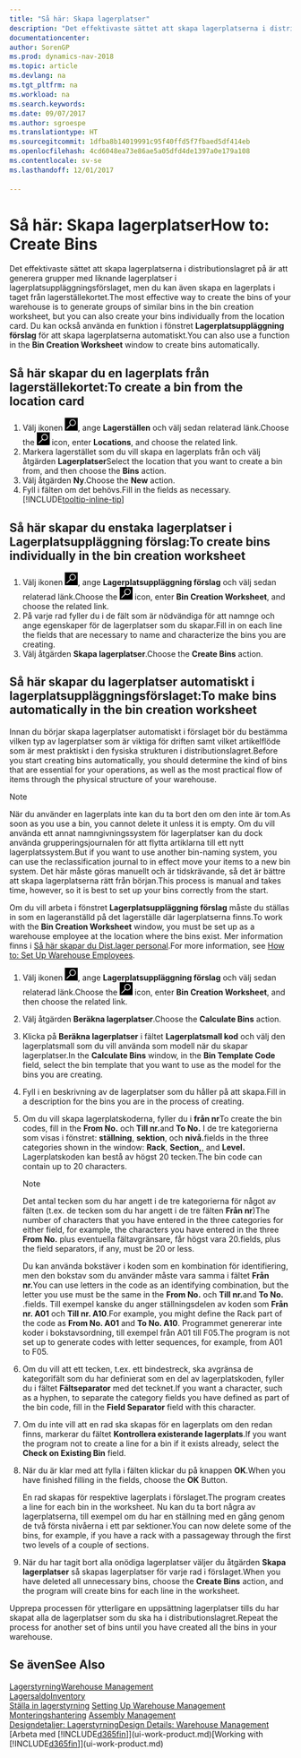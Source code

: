 ```yaml
---
title: "Så här: Skapa lagerplatser"
description: "Det effektivaste sättet att skapa lagerplatserna i distributionslagret på är att generera grupper med liknande lagerplatser i lagerplatsuppläggningsförslaget, men du kan även skapa en lagerplats i taget genom att följa anvisningarna nedan."
documentationcenter: 
author: SorenGP
ms.prod: dynamics-nav-2018
ms.topic: article
ms.devlang: na
ms.tgt_pltfrm: na
ms.workload: na
ms.search.keywords: 
ms.date: 09/07/2017
ms.author: sgroespe
ms.translationtype: HT
ms.sourcegitcommit: 1dfba8b14019991c95f40ffd5f7fbaed5df414eb
ms.openlocfilehash: 4cd6048ea73e86ae5a05dfd4de1397a0e179a108
ms.contentlocale: sv-se
ms.lasthandoff: 12/01/2017

---
```

# <a name="how-to-create-bins"></a><span data-ttu-id="c7de6-103">Så här: Skapa lagerplatser</span><span class="sxs-lookup"><span data-stu-id="c7de6-103">How to: Create Bins</span></span>
<span data-ttu-id="c7de6-104">Det effektivaste sättet att skapa lagerplatserna i distributionslagret på är att generera grupper med liknande lagerplatser i lagerplatsuppläggningsförslaget, men du kan även skapa en lagerplats i taget från lagerställekortet.</span><span class="sxs-lookup"><span data-stu-id="c7de6-104">The most effective way to create the bins of your warehouse is to generate groups of similar bins in the bin creation worksheet, but you can also create your bins individually from the location card.</span></span> <span data-ttu-id="c7de6-105">Du kan också använda en funktion i fönstret **Lagerplatsuppläggning förslag** för att skapa lagerplatserna automatiskt.</span><span class="sxs-lookup"><span data-stu-id="c7de6-105">You can also use a function in the **Bin Creation Worksheet** window to create bins automatically.</span></span>  

## <a name="to-create-a-bin-from-the-location-card"></a><span data-ttu-id="c7de6-106">Så här skapar du en lagerplats från lagerställekortet:</span><span class="sxs-lookup"><span data-stu-id="c7de6-106">To create a bin from the location card</span></span>  
1.  <span data-ttu-id="c7de6-107">Välj ikonen ![Söka efter sida eller rapport](media/ui-search/search_small.png "ikonen Söka efter sida eller rapport"), ange **Lagerställen** och välj sedan relaterad länk.</span><span class="sxs-lookup"><span data-stu-id="c7de6-107">Choose the ![Search for Page or Report](media/ui-search/search_small.png "Search for Page or Report icon") icon, enter **Locations**, and choose the related link.</span></span>  
2.  <span data-ttu-id="c7de6-108">Markera lagerstället som du vill skapa en lagerplats från och välj åtgärden **Lagerplatser**</span><span class="sxs-lookup"><span data-stu-id="c7de6-108">Select the location that you want to create a bin from, and then choose the **Bins** action.</span></span>  
3. <span data-ttu-id="c7de6-109">Välj åtgärden **Ny**.</span><span class="sxs-lookup"><span data-stu-id="c7de6-109">Choose the **New** action.</span></span>
4. <span data-ttu-id="c7de6-110">Fyll i fälten om det behövs.</span><span class="sxs-lookup"><span data-stu-id="c7de6-110">Fill in the fields as necessary.</span></span> [!INCLUDE[tooltip-inline-tip](includes/tooltip-inline-tip_md.md)]  

## <a name="to-create-bins-individually-in-the-bin-creation-worksheet"></a><span data-ttu-id="c7de6-111">Så här skapar du enstaka lagerplatser i Lagerplatsuppläggning förslag:</span><span class="sxs-lookup"><span data-stu-id="c7de6-111">To create bins individually in the bin creation worksheet</span></span>  
1.  <span data-ttu-id="c7de6-112">Välj ikonen ![Söka efter sida eller rapport](media/ui-search/search_small.png "ikonen Söka efter sida eller rapport"), ange **Lagerplatsuppläggning förslag** och välj sedan relaterad länk.</span><span class="sxs-lookup"><span data-stu-id="c7de6-112">Choose the ![Search for Page or Report](media/ui-search/search_small.png "Search for Page or Report icon") icon, enter **Bin Creation Worksheet**, and choose the related link.</span></span>  
2.  <span data-ttu-id="c7de6-113">På varje rad fyller du i de fält som är nödvändiga för att namnge och ange egenskaper för de lagerplatser som du skapar.</span><span class="sxs-lookup"><span data-stu-id="c7de6-113">Fill in on each line the fields that are necessary to name and characterize the bins you are creating.</span></span>  
3.  <span data-ttu-id="c7de6-114">Välj åtgärden **Skapa lagerplatser**.</span><span class="sxs-lookup"><span data-stu-id="c7de6-114">Choose the **Create Bins** action.</span></span>  

## <a name="to-make-bins-automatically-in-the-bin-creation-worksheet"></a><span data-ttu-id="c7de6-115">Så här skapar du lagerplatser automatiskt i lagerplatsuppläggningsförslaget:</span><span class="sxs-lookup"><span data-stu-id="c7de6-115">To make bins automatically in the bin creation worksheet</span></span>  
<span data-ttu-id="c7de6-116">Innan du börjar skapa lagerplatser automatiskt i förslaget bör du bestämma vilken typ av lagerplatser som är viktiga för driften samt vilket artikelflöde som är mest praktiskt i den fysiska strukturen i distributionslagret.</span><span class="sxs-lookup"><span data-stu-id="c7de6-116">Before you start creating bins automatically, you should determine the kind of bins that are essential for your operations, as well as the most practical flow of items through the physical structure of your warehouse.</span></span>  

> [!NOTE]  
>  <span data-ttu-id="c7de6-117">När du använder en lagerplats inte kan du ta bort den om den inte är tom.</span><span class="sxs-lookup"><span data-stu-id="c7de6-117">As soon as you use a bin, you cannot delete it unless it is empty.</span></span> <span data-ttu-id="c7de6-118">Om du vill använda ett annat namngivningssystem för lagerplatser kan du dock använda grupperingsjournalen för att flytta artiklarna till ett nytt lagerplatssystem.</span><span class="sxs-lookup"><span data-stu-id="c7de6-118">But if you want to use another bin-naming system, you can use the reclassification journal to in effect move your items to a new bin system.</span></span> <span data-ttu-id="c7de6-119">Det här måste göras manuellt och är tidskrävande, så det är bättre att skapa lagerplatserna rätt från början.</span><span class="sxs-lookup"><span data-stu-id="c7de6-119">This process is manual and takes time, however, so it is best to set up your bins correctly from the start.</span></span>  

<span data-ttu-id="c7de6-120">Om du vill arbeta i fönstret **Lagerplatsuppläggning förslag** måste du ställas in som en lageranställd på det lagerställe där lagerplatserna finns.</span><span class="sxs-lookup"><span data-stu-id="c7de6-120">To work with the **Bin Creation Worksheet** window, you must be set up as a warehouse employee at the location where the bins exist.</span></span> <span data-ttu-id="c7de6-121">Mer information finns i [Så här skapar du Dist.lager personal](warehouse-how-to-set-up-warehouse-employees.md).</span><span class="sxs-lookup"><span data-stu-id="c7de6-121">For more information, see [How to: Set Up Warehouse Employees](warehouse-how-to-set-up-warehouse-employees.md).</span></span>    

1.  <span data-ttu-id="c7de6-122">Välj ikonen ![Söka efter sida eller rapport](media/ui-search/search_small.png "ikonen Söka efter sida eller rapport"), ange **Lagerplatsuppläggning förslag** och välj sedan relaterad länk.</span><span class="sxs-lookup"><span data-stu-id="c7de6-122">Choose the ![Search for Page or Report](media/ui-search/search_small.png "Search for Page or Report icon") icon, enter **Bin Creation Worksheet**, and then choose the related link.</span></span>  
2.  <span data-ttu-id="c7de6-123">Välj åtgärden **Beräkna lagerplatser**.</span><span class="sxs-lookup"><span data-stu-id="c7de6-123">Choose the **Calculate Bins** action.</span></span>
3. <span data-ttu-id="c7de6-124">Klicka på **Beräkna lagerplatser** i fältet **Lagerplatsmall kod** och välj den lagerplatsmall som du vill använda som modell när du skapar lagerplatser.</span><span class="sxs-lookup"><span data-stu-id="c7de6-124">In the **Calculate Bins** window, in the **Bin Template Code** field, select the bin template that you want to use as the model for the bins you are creating.</span></span>
4.  <span data-ttu-id="c7de6-125">Fyll i en beskrivning av de lagerplatser som du håller på att skapa.</span><span class="sxs-lookup"><span data-stu-id="c7de6-125">Fill in a description for the bins you are in the process of creating.</span></span>  
5.  <span data-ttu-id="c7de6-126">Om du vill skapa lagerplatskoderna, fyller du i **från nr**</span><span class="sxs-lookup"><span data-stu-id="c7de6-126">To create the bin codes, fill in the **From No.**</span></span> <span data-ttu-id="c7de6-127">och **Till nr.**</span><span class="sxs-lookup"><span data-stu-id="c7de6-127">and **To No.**</span></span> <span data-ttu-id="c7de6-128">I de tre kategorierna som visas i fönstret: **ställning**, **sektion**, och **nivå.**</span><span class="sxs-lookup"><span data-stu-id="c7de6-128">fields in the three categories shown in the window: **Rack**, **Section,**, and **Level.**</span></span> <span data-ttu-id="c7de6-129">Lagerplatskoden kan bestå av högst 20 tecken.</span><span class="sxs-lookup"><span data-stu-id="c7de6-129">The bin code can contain up to 20 characters.</span></span>  

    > [!NOTE]  
    >  <span data-ttu-id="c7de6-130">Det antal tecken som du har angett i de tre kategorierna för något av fälten (t.ex. de tecken som du har angett i de tre fälten **Från nr**)</span><span class="sxs-lookup"><span data-stu-id="c7de6-130">The number of characters that you have entered in the three categories for either field, for example, the characters you have entered in the three **From No.**</span></span> <span data-ttu-id="c7de6-131">plus eventuella fältavgränsare, får högst vara 20.</span><span class="sxs-lookup"><span data-stu-id="c7de6-131">fields, plus the field separators, if any, must be 20 or less.</span></span>  

     <span data-ttu-id="c7de6-132">Du kan använda bokstäver i koden som en kombination för identifiering, men den bokstav som du använder måste vara samma i fältet **Från nr.**</span><span class="sxs-lookup"><span data-stu-id="c7de6-132">You can use letters in the code as an identifying combination, but the letter you use must be the same in the **From No.**</span></span> <span data-ttu-id="c7de6-133">och **Till nr.**</span><span class="sxs-lookup"><span data-stu-id="c7de6-133">and **To No.**</span></span> <span data-ttu-id="c7de6-134">.</span><span class="sxs-lookup"><span data-stu-id="c7de6-134">fields.</span></span> <span data-ttu-id="c7de6-135">Till exempel kanske du anger ställningsdelen av koden som **Från nr. A01** och **Till nr. A10**.</span><span class="sxs-lookup"><span data-stu-id="c7de6-135">For example, you might define the Rack part of the code as **From No. A01** and **To No. A10**.</span></span> <span data-ttu-id="c7de6-136">Programmet genererar inte koder i bokstavsordning, till exempel från A01 till F05.</span><span class="sxs-lookup"><span data-stu-id="c7de6-136">The program is not set up to generate codes with letter sequences, for example, from A01 to F05.</span></span>  

6.  <span data-ttu-id="c7de6-137">Om du vill att ett tecken, t.ex. ett bindestreck, ska avgränsa de kategorifält som du har definierat som en del av lagerplatskoden, fyller du i fältet **Fältseparator** med det tecknet.</span><span class="sxs-lookup"><span data-stu-id="c7de6-137">If you want a character, such as a hyphen, to separate the category fields you have defined as part of the bin code, fill in the **Field Separator** field with this character.</span></span>  
7.  <span data-ttu-id="c7de6-138">Om du inte vill att en rad ska skapas för en lagerplats om den redan finns, markerar du fältet **Kontrollera existerande lagerplats**.</span><span class="sxs-lookup"><span data-stu-id="c7de6-138">If you want the program not to create a line for a bin if it exists already, select the **Check on Existing Bin** field.</span></span>  
8. <span data-ttu-id="c7de6-139">När du är klar med att fylla i fälten klickar du på knappen **OK**.</span><span class="sxs-lookup"><span data-stu-id="c7de6-139">When you have finished filling in the fields, choose the **OK** Button.</span></span>

    <span data-ttu-id="c7de6-140">En rad skapas för respektive lagerplats i förslaget.</span><span class="sxs-lookup"><span data-stu-id="c7de6-140">The program creates a line for each bin in the worksheet.</span></span> <span data-ttu-id="c7de6-141">Nu kan du ta bort några av lagerplatserna, till exempel om du har en ställning med en gång genom de två första nivåerna i ett par sektioner.</span><span class="sxs-lookup"><span data-stu-id="c7de6-141">You can now delete some of the bins, for example, if you have a rack with a passageway through the first two levels of a couple of sections.</span></span>  

9. <span data-ttu-id="c7de6-142">När du har tagit bort alla onödiga lagerplatser väljer du åtgärden **Skapa lagerplatser** så skapas lagerplatser för varje rad i förslaget.</span><span class="sxs-lookup"><span data-stu-id="c7de6-142">When you have deleted all unnecessary bins, choose the **Create Bins** action, and the program will create bins for each line in the worksheet.</span></span>  

<span data-ttu-id="c7de6-143">Upprepa processen för ytterligare en uppsättning lagerplatser tills du har skapat alla de lagerplatser som du ska ha i distributionslagret.</span><span class="sxs-lookup"><span data-stu-id="c7de6-143">Repeat the process for another set of bins until you have created all the bins in your warehouse.</span></span>  

## <a name="see-also"></a><span data-ttu-id="c7de6-144">Se även</span><span class="sxs-lookup"><span data-stu-id="c7de6-144">See Also</span></span>  
[<span data-ttu-id="c7de6-145">Lagerstyrning</span><span class="sxs-lookup"><span data-stu-id="c7de6-145">Warehouse Management</span></span>](warehouse-manage-warehouse.md)  
[<span data-ttu-id="c7de6-146">Lagersaldo</span><span class="sxs-lookup"><span data-stu-id="c7de6-146">Inventory</span></span>](inventory-manage-inventory.md)  
<span data-ttu-id="c7de6-147">[Ställa in lagerstyrning](warehouse-setup-warehouse.md)   </span><span class="sxs-lookup"><span data-stu-id="c7de6-147">[Setting Up Warehouse Management](warehouse-setup-warehouse.md)   </span></span>  
<span data-ttu-id="c7de6-148">[Monteringshantering](assembly-assemble-items.md)  </span><span class="sxs-lookup"><span data-stu-id="c7de6-148">[Assembly Management](assembly-assemble-items.md)  </span></span>  
[<span data-ttu-id="c7de6-149">Designdetaljer: Lagerstyrning</span><span class="sxs-lookup"><span data-stu-id="c7de6-149">Design Details: Warehouse Management</span></span>](design-details-warehouse-management.md)  
<span data-ttu-id="c7de6-150">[Arbeta med [!INCLUDE[d365fin](includes/d365fin_md.md)]](ui-work-product.md)</span><span class="sxs-lookup"><span data-stu-id="c7de6-150">[Working with [!INCLUDE[d365fin](includes/d365fin_md.md)]](ui-work-product.md)</span></span>

